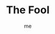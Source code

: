 ---
# basics
title     		 : "The Fool"
token					 : 'major-00'
card_type			 : 'major' # major, minor, court
layout				 : "tarot-card"
author    		 : 'me'
one_liner 		 : "Freedom, faith, inexperience, innocence"
alt_names			 : []
images				 : ['/assets/images/tarot/rws/rw-major-00.jpg']
keywords			 : ['freedom', 'faith', 'inexperience', 'innocence']
url						 : 'tarot/cards/major-00'
aliases				 : ['fool', 'the-fool']

meaning_light  : "Freeing yourself from limitation. Expressing joy and youthful vigor. Being open-minded. Taking a leap of faith. Attuning yourself to your instincts. Being eager or curious. Exploring your potential. Embracing innovation and change."

meaning_shadow : "Being gullible and naive. Taking unnecessary risks. Failing to be serious when required. Being silly or distracted. Lacking experience. Failing to honor well-established traditions and limits. Behaving inappropriately."

# more detail
correspondence_suit 				: ''
correspondence_archetype 		: 'The Divine Madman'
correspondence_hebrew 			: 'Aleph/Ox/1'
correspondence_element 			: 'Air'
correspondence_planet 			: ''
correspondence_astrological : ''
correspondence_mystical 		: "Adam before the fall. Christ as a wandering holy madman. Deity wrapped in human flesh. The Holy Spirit."
correspondence_story 				: "The main character as the story begins, unaware of complications to come."

advice_relationships 	 : "There’s a reason we say we “fall” in love! Each new romance makes us as giddy as a total beginner. Don’t allow old habits to smother opportunities for growth. You can break rules without resorting to rash action—and you don’t have to be in control all the time."

advice_work 					 : "Leap over limits. Don’t waver; now’s the time to jump, even if you don’t have all the facts in hand. Remember that once, every new direction was just another crazy idea. Be prepared, though. Later, your results will determine whether others deem you clever or crazy."

advice_spirituality 	 : "You are old and young, wise and inexperienced. Life is a cycle of cycles; find your place in the dance and start dancing. Reinvention is the key to transformation. See who you are, but acknowledge, too, the person you can be. Grace abounds; embrace it. Consider Zen meditation."

advice_personal_growth : "Without falling for every scheme that comes your way, you can cultivate an openness to life. What are your limits? What boundaries define you? What might happen if you step outside those definitions? With eyes wide open, expand your world today."

advice_fortune_telling : "Watch for new projects and new beginnings. Prepare to take something on faith. Something new comes your way; go for it."

questions	: ["What would I do if I felt free to take a leap?", "How willing am I to be vulnerable and open?", "How might past experiences help in this new situation?", "In your situation, what works best: your feet on the ground or head in the clouds?", "How capable are you of embracing everyone, regardless of their social status or percieved foolishness?", "How might the jester's strategy of delivering direct feedback wrapped in humor and kindness work for you?"]

# referenced in the symbols.toml data file
symbols	  : ['0', 'jester', 'white-rose', 'beggar', 'dog', 'crocodile', 'tiger', 'cliff', 'bag']

# metadata
suppress_topnav : true
related_cards 	: []
---